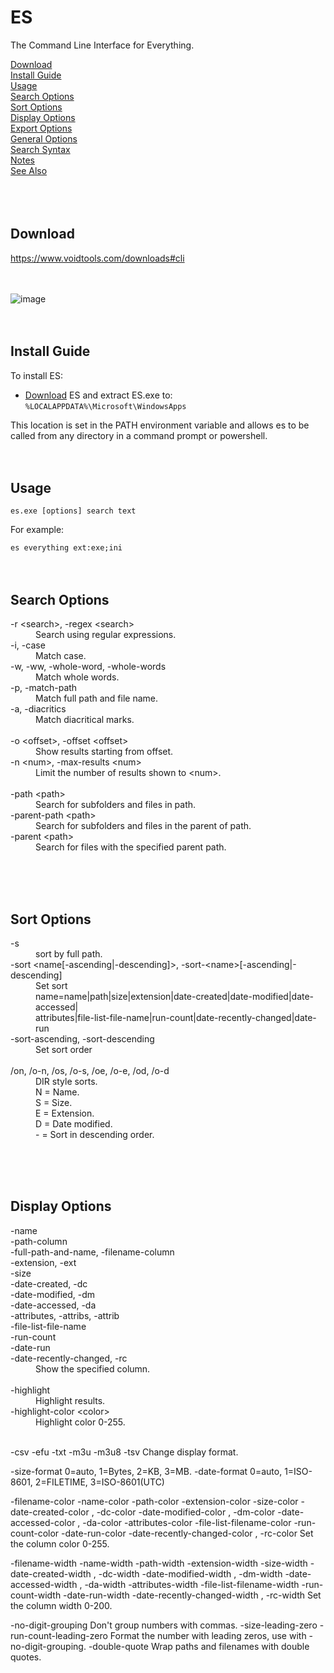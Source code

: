# ES
The Command Line Interface for Everything.

[Download](#download)<br/>
[Install Guide](#Install-Guide)<br/>
[Usage](#Usage)<br/>
[Search Options](#Search-Options)<br/>
[Sort Options](#Sort-Options)<br/>
[Display Options](#Display-Options)<br/>
[Export Options](#Export-Options)<br/>
[General Options](#General-Options)<br/>
[Search Syntax](#Search-Syntax)<br/>
[Notes](#Notes)<br/>
[See Also](#See-Also)<br/>
<br/><br/><br/>



Download
--------

https://www.voidtools.com/downloads#cli
<br/><br/><br/>



![image](https://github.com/user-attachments/assets/0fcbe74a-c24c-4065-8a14-85757d525212)
<br/><br/><br/>



Install Guide
-------------

To install ES:
*   [Download](#download) ES and extract ES.exe to:<br>
    <code>%LOCALAPPDATA%\Microsoft\WindowsApps</code>

This location is set in the PATH environment variable and allows es to be called from any directory in a command prompt or powershell.
<br/><br/><br/>



Usage
-----

<code>es.exe [options] search text</code>

For example:

<code>es everything ext:exe;ini</code>
<br/><br/><br/>



Search Options
--------------

<dl>
<dt>-r &lt;search&gt;, -regex &lt;search&gt;</dt>
<dd>Search using regular expressions.</dd>
<dt>-i, -case</dt>
<dd>Match case.</dd>
<dt>-w, -ww, -whole-word, -whole-words</dt>
<dd>Match whole words.</dd>
<dt>-p, -match-path</dt>
<dd>Match full path and file name.</dd>
<dt>-a, -diacritics</dt>
<dd>Match diacritical marks.</dd>
<br/>
<dt>-o &lt;offset&gt;, -offset &lt;offset&gt;</dt>
<dd>Show results starting from offset.</dd>
<dt>-n &lt;num&gt;, -max-results &lt;num&gt;</dt>
<dd>Limit the number of results shown to &lt;num&gt;.</dd>
<br/>
<dt>-path &lt;path&gt;</dt>
<dd>Search for subfolders and files in path.</dd>
<dt>-parent-path &lt;path&gt;</dt>
<dd>Search for subfolders and files in the parent of path.</dd>
<dt>-parent &lt;path&gt;</dt></dd>
<dd>Search for files with the specified parent path.</dd>
</dl>
<br/><br/><br/>



Sort Options
------------

<dl>
<dt>-s</dt>
<dd>sort by full path.</dd>
<dt>-sort &lt;name[-ascending|-descending]&gt;, -sort-&lt;name&gt;[-ascending|-descending]</dt>
<dd>Set sort<br/>
name=name|path|size|extension|date-created|date-modified|date-accessed|<br>
attributes|file-list-file-name|run-count|date-recently-changed|date-run</dd>
<dt>-sort-ascending, -sort-descending</dt>
<dd>Set sort order</dd>
<br/>
<dt>/on, /o-n, /os, /o-s, /oe, /o-e, /od, /o-d</dt>
<dd>DIR style sorts.<br/>
        N = Name.<br/>
        S = Size.<br/>
        E = Extension.<br/>
        D = Date modified.<br/>
        - = Sort in descending order.</dd>
</dl>
<br/><br/><br/>



Display Options
---------------

<dl>
<dt>-name<br/>
-path-column<br/>
-full-path-and-name, -filename-column<br/>
-extension, -ext<br/>
-size<br/>
-date-created, -dc<br/>
-date-modified, -dm<br/>
-date-accessed, -da<br/>
-attributes, -attribs, -attrib<br/>
-file-list-file-name<br/>
-run-count<br/>
-date-run<br/>
-date-recently-changed, -rc</dt>
<dd>Show the specified column.</dd>
<br/>
<dt>-highlight</dt>
<dd>Highlight results.</dd>
<dt>-highlight-color &lt;color&gt;</dt>
<dd>Highlight color 0-255.</dd>
<br/>

   -csv
   -efu
   -txt
   -m3u
   -m3u8
   -tsv
        Change display format.

   -size-format <format>
        0=auto, 1=Bytes, 2=KB, 3=MB.
   -date-format <format>
        0=auto, 1=ISO-8601, 2=FILETIME, 3=ISO-8601(UTC)

   -filename-color <color>
   -name-color <color>
   -path-color <color>
   -extension-color <color>
   -size-color <color>
   -date-created-color <color>, -dc-color <color>
   -date-modified-color <color>, -dm-color <color>
   -date-accessed-color <color>, -da-color <color>
   -attributes-color <color>
   -file-list-filename-color <color>
   -run-count-color <color>
   -date-run-color <color>
   -date-recently-changed-color <color>, -rc-color <color>
        Set the column color 0-255.

   -filename-width <width>
   -name-width <width>
   -path-width <width>
   -extension-width <width>
   -size-width <width>
   -date-created-width <width>, -dc-width <width>
   -date-modified-width <width>, -dm-width <width>
   -date-accessed-width <width>, -da-width <width>
   -attributes-width <width>
   -file-list-filename-width <width>
   -run-count-width <width>
   -date-run-width <width>
   -date-recently-changed-width <width>, -rc-width <width>
        Set the column width 0-200.

   -no-digit-grouping
        Don't group numbers with commas.
   -size-leading-zero
   -run-count-leading-zero
        Format the number with leading zeros, use with -no-digit-grouping.
   -double-quote
        Wrap paths and filenames with double quotes.
</dl>
<br/><br/><br/>
